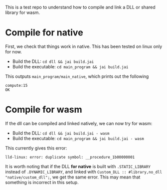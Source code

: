 This is a test repo to understand how to compile and link a DLL or shared library for wasm.

# Compile for native

First, we check that things work in native. This has been tested on linux only for now.

- Build the DLL: `cd dll && jai build.jai`
- Build the executable: `cd main_program && jai build.jai`

This outputs `main_program/main_native`, which prints out the following

```
compute:15
OK
```

# Compile for wasm

If the dll can be compiled and linked natively, we can now try for wasm:

- Build the DLL: `cd dll && jai build.jai - wasm`
- Build the executable: `cd main_program && jai build.jai - wasm`

This currently gives this error:

`lld-linux: error: duplicate symbol: __procedure_1b00000001`

It is worth noting that if the DLL **for native** is built with `.STATIC_LIBRARY` instead of `.DYNAMIC_LIBRARY`, and linked with `Custom_DLL :: #library,no_dll "native/custom_dll";`, we get the same error. This may mean that something is incorrect in this setup.
